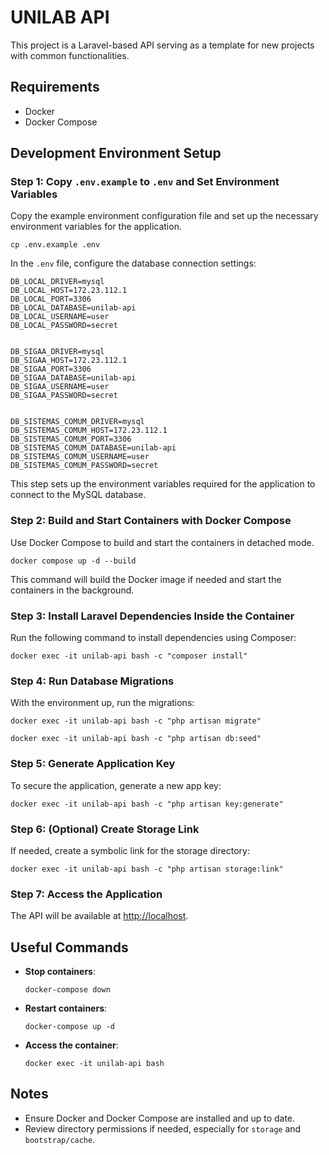 # UNILAB API

This project is a Laravel-based API serving as a template for new projects with common functionalities.

## Requirements

- Docker
- Docker Compose

## Development Environment Setup

### Step 1: Copy `.env.example` to `.env` and Set Environment Variables

Copy the example environment configuration file and set up the necessary environment variables for the application.

    cp .env.example .env

In the `.env` file, configure the database connection settings:


    DB_LOCAL_DRIVER=mysql
    DB_LOCAL_HOST=172.23.112.1
    DB_LOCAL_PORT=3306
    DB_LOCAL_DATABASE=unilab-api
    DB_LOCAL_USERNAME=user
    DB_LOCAL_PASSWORD=secret


    DB_SIGAA_DRIVER=mysql
    DB_SIGAA_HOST=172.23.112.1
    DB_SIGAA_PORT=3306
    DB_SIGAA_DATABASE=unilab-api
    DB_SIGAA_USERNAME=user
    DB_SIGAA_PASSWORD=secret


    DB_SISTEMAS_COMUM_DRIVER=mysql
    DB_SISTEMAS_COMUM_HOST=172.23.112.1
    DB_SISTEMAS_COMUM_PORT=3306
    DB_SISTEMAS_COMUM_DATABASE=unilab-api
    DB_SISTEMAS_COMUM_USERNAME=user
    DB_SISTEMAS_COMUM_PASSWORD=secret


This step sets up the environment variables required for the application to connect to the MySQL database.

### Step 2: Build and Start Containers with Docker Compose

Use Docker Compose to build and start the containers in detached mode.

    docker compose up -d --build

This command will build the Docker image if needed and start the containers in the background.

### Step 3: Install Laravel Dependencies Inside the Container

Run the following command to install dependencies using Composer:

    docker exec -it unilab-api bash -c "composer install"

### Step 4: Run Database Migrations

With the environment up, run the migrations:

    docker exec -it unilab-api bash -c "php artisan migrate"

    docker exec -it unilab-api bash -c "php artisan db:seed"

### Step 5: Generate Application Key

To secure the application, generate a new app key:

    docker exec -it unilab-api bash -c "php artisan key:generate"

### Step 6: (Optional) Create Storage Link

If needed, create a symbolic link for the storage directory:

    docker exec -it unilab-api bash -c "php artisan storage:link"

### Step 7: Access the Application

The API will be available at [http://localhost](http://localhost).

## Useful Commands

- **Stop containers**:

      docker-compose down

- **Restart containers**:

      docker-compose up -d

- **Access the container**:

      docker exec -it unilab-api bash

## Notes

- Ensure Docker and Docker Compose are installed and up to date.
- Review directory permissions if needed, especially for `storage` and `bootstrap/cache`.
